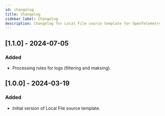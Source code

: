 ```yaml
---
id: changelog
title: Changelog
sidebar_label: Changelog
description: Changelog for Local File source template for OpenTelemetry.
---
```


## [1.1.0] - 2024-07-05

### Added
- Processing rules for logs (filtering and maksing).

## [1.0.0] - 2024-03-19

### Added
- Initial version of Local File source template.